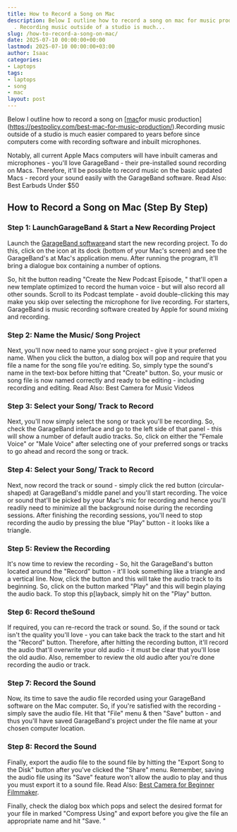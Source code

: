 ```yaml
---
title: How to Record a Song on Mac
description: Below I outline how to record a song on mac for music productionhttpspestpolicy.combest-mac-for-music-production
  . Recording music outside of a studio is much...
slug: /how-to-record-a-song-on-mac/
date: 2025-07-10 00:00:00+00:00
lastmod: 2025-07-10 00:00:00+03:00
author: Isaac
categories:
- Laptops
tags:
- laptops
- song
- mac
layout: post
---
```

Below I outline how to record a song on [[mac](https://pestpolicy.com/best-mac-for-music-production/)for music production](https://pestpolicy.com/best-mac-for-music-production/).Recording music outside of a studio is much easier compared to years before since computers come with recording software and inbuilt microphones.

Notably, all current Apple Macs computers will have inbuilt cameras and microphones - you'll love GarageBand - their pre-installed sound recording on Macs. Therefore, it'll be possible to record music on the basic updated Macs - record your sound easily with the GarageBand software. Read Also: Best Earbuds Under $50

##  How to Record a Song on Mac (Step By Step)

###  Step 1: Launch**GarageBand & Start a New Recording Project**

Launch the [GarageBand software](https://mediacommons.psu.edu/2017/04/30/starting-a-new-podcast-project-in-garageband/)and start the new recording project. To do this, click on the icon at its dock (bottom of your Mac's screen) and see the GarageBand's at Mac's application menu. After running the program, it'll bring a dialogue box containing a number of options.

So, hit the button reading "Create the New Podcast Episode, " that'll open a new template optimized to record the human voice - but will also record all other sounds. Scroll to its Podcast template - avoid double-clicking this may make you skip over selecting the microphone for live recording. For starters, GarageBand is music recording software created by Apple for sound mixing and recording.

###  Step 2: Name the Music/ Song Project

Next, you'll now need to name your song project - give it your preferred name. When you click the button, a dialog box will pop and require that you file a name for the song file you're editing. So, simply type the sound's name in the text-box before hitting that "Create" button. So, your music or song file is now named correctly and ready to be editing - including recording and editing. Read Also: Best Camera for Music Videos

###  Step 3: Select your Song/ Track to Record

Next, you'll now simply select the song or track you'll be recording. So, check the GarageBand interface and go to the left side of that panel - this will show a number of default audio tracks. So, click on either the "Female Voice" or "Male Voice" after selecting one of your preferred songs or tracks to go ahead and record the song or track.

###  Step 4: Select your Song/ Track to Record

Next, now record the track or sound - simply click the red button (circular-shaped) at GarageBand's middle panel and you'll start recording. The voice or sound that'll be picked by your Mac's mic for recording and hence you'll readily need to minimize all the background noise during the recording sessions. After finishing the recording sessions, you'll need to stop recording the audio by pressing the blue "Play" button - it looks like a triangle.

###  Step 5: Review the Recording

It's now time to review the recording - So, hit the GarageBand's button located around the "Record" button - it'll look something like a triangle and a vertical line. Now, click the button and this will take the audio track to its beginning. So, click on the button marked "Play" and this will begin playing the audio back. To stop this p[layback, simply hit on the "Play" button.

###  Step 6: Record the**Sound**

If required, you can re-record the track or sound. So, if the sound or tack isn't the quality you'll love - you can take back the track to the start and hit the "Record" button. Therefore, after hitting the recording button, it'll record the audio that'll overwrite your old audio - it must be clear that you'll lose the old audio. Also, remember to review the old audio after you're done recording the audio or track.

###  Step 7: Record the Sound

Now, its time to save the audio file recorded using your GarageBand software on the Mac computer. So, if you're satisfied with the recording - simply save the audio file. Hit that "File" menu & then "Save" button - and thus you'll have saved GarageBand's project under the file name at your chosen computer location.

###  Step 8: Record the Sound

Finally, export the audio file to the sound file by hitting the "Export Song to the Disk" button after you've clicked the "Share" menu. Remember, saving the audio file using its "Save" feature won't allow the audio to play and thus you must export it to a sound file. Read Also: [Best Camera for Beginner Filmmaker](https://pestpolicy.com/best-camera-for-beginner-filmmaker/).

Finally, check the dialog box which pops and select the desired format for your file in marked "Compress Using" and export before you give the file an appropriate name and hit "Save. "
